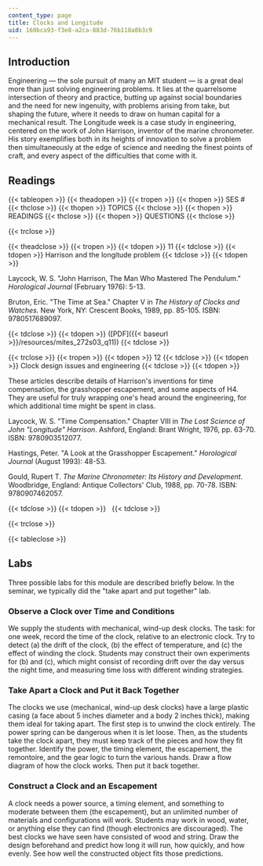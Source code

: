 ```yaml
---
content_type: page
title: Clocks and Longitude
uid: 160bca93-f3e8-a2ca-883d-76b118a8b3c9
---
```


Introduction
------------

Engineering — the sole pursuit of many an MIT student — is a great deal more than just solving engineering problems. It lies at the quarrelsome intersection of theory and practice, butting up against social boundaries and the need for new ingenuity, with problems arising from take, but shaping the future, where it needs to draw on human capital for a mechanical result. The Longitude week is a case study in engineering, centered on the work of John Harrison, inventor of the marine chronometer. His story exemplifies both in its heights of innovation to solve a problem then simultaneously at the edge of science and needing the finest points of craft, and every aspect of the difficulties that come with it.

Readings
--------

{{< tableopen >}}
{{< theadopen >}}
{{< tropen >}}
{{< thopen >}}
SES #
{{< thclose >}}
{{< thopen >}}
TOPICS
{{< thclose >}}
{{< thopen >}}
READINGS
{{< thclose >}}
{{< thopen >}}
QUESTIONS
{{< thclose >}}

{{< trclose >}}

{{< theadclose >}}
{{< tropen >}}
{{< tdopen >}}
11
{{< tdclose >}}
{{< tdopen >}}
Harrison and the longitude problem
{{< tdclose >}}
{{< tdopen >}}


Laycock, W. S. "John Harrison, The Man Who Mastered The Pendulum." _Horological Journal_ (February 1976): 5-13.

Bruton, Eric. "The Time at Sea." Chapter V in _The History of Clocks and Watches._ New York, NY: Crescent Books, 1989, pp. 85-105. ISBN: 9780517689097.


{{< tdclose >}}
{{< tdopen >}}
([PDF]({{< baseurl >}}/resources/mites_272s03_q11))
{{< tdclose >}}

{{< trclose >}}
{{< tropen >}}
{{< tdopen >}}
12
{{< tdclose >}}
{{< tdopen >}}
Clock design issues and engineering
{{< tdclose >}}
{{< tdopen >}}


These articles describe details of Harrison's inventions for time compensation, the grasshopper escapement, and some aspects of H4. They are useful for truly wrapping one's head around the engineering, for which additional time might be spent in class.

Laycock, W. S. "Time Compensation." Chapter VIII in _The Lost Science of John "Longitude" Harrison_. Ashford, England: Brant Wright, 1976, pp. 63-70. ISBN: 9780903512077.

Hastings, Peter. "A Look at the Grasshopper Escapement." _Horological Journal_ (August 1993): 48-53.

Gould, Rupert T. _The Marine Chronometer: Its History and Development_. Woodbridge, England: Antique Collectors' Club, 1988, pp. 70-78. ISBN: 9780907462057.


{{< tdclose >}}
{{< tdopen >}}
 
{{< tdclose >}}

{{< trclose >}}

{{< tableclose >}}

Labs
----

Three possible labs for this module are described briefly below. In the seminar, we typically did the "take apart and put together" lab.

### Observe a Clock over Time and Conditions

We supply the students with mechanical, wind-up desk clocks. The task: for one week, record the time of the clock, relative to an electronic clock. Try to detect (a) the drift of the clock, (b) the effect of temperature, and (c) the effect of winding the clock. Students may construct their own experiments for (b) and (c), which might consist of recording drift over the day versus the night time, and measuring time loss with different winding strategies.

### Take Apart a Clock and Put it Back Together

The clocks we use (mechanical, wind-up desk clocks) have a large plastic casing (a face about 5 inches diameter and a body 2 inches thick), making them ideal for taking apart. The first step is to unwind the clock entirely. The power spring can be dangerous when it is let loose. Then, as the students take the clock apart, they must keep track of the pieces and how they fit together. Identify the power, the timing element, the escapement, the remontoire, and the gear logic to turn the various hands. Draw a flow diagram of how the clock works. Then put it back together.

### Construct a Clock and an Escapement

A clock needs a power source, a timing element, and something to moderate between them (the escapement), but an unlimited number of materials and configurations will work. Students may work in wood, water, or anything else they can find (though electronics are discouraged). The best clocks we have seen have consisted of wood and string. Draw the design beforehand and predict how long it will run, how quickly, and how evenly. See how well the constructed object fits those predictions.